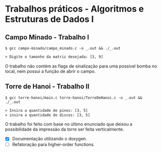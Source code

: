 # Trabalhos práticos - Algoritmos e Estruturas de Dados I

## Campo Minado - Trabalho I
```shell
$ gcc campo-minado/campo_minado.c -o _.out && ./_.out
```

```txt
> Digite o tamanho da matriz desejada: [3, 9]
```

O trabalho não contém as flags de sinalização para uma possível bomba no local, nem possui a função de abrir o campo.

## Torre de Hanoi - Trabalho II
```shell
$ gcc torre-hanoi/main.c torre-hanoi/TorreDeHanoi.c -o _.out && ./_.out
```
```txt
> Insira a quantidade de pinos: [3, 5]
> insira a quantidade de discos: [3, 5]
```
O trabalho foi feito com base no último enunciado que deixou a possibilidade da impressão da torre ser feita verticalmente.
- [X] Documentação utilizando o doxygen.
- [ ] Refatoração para higher-order functions.
